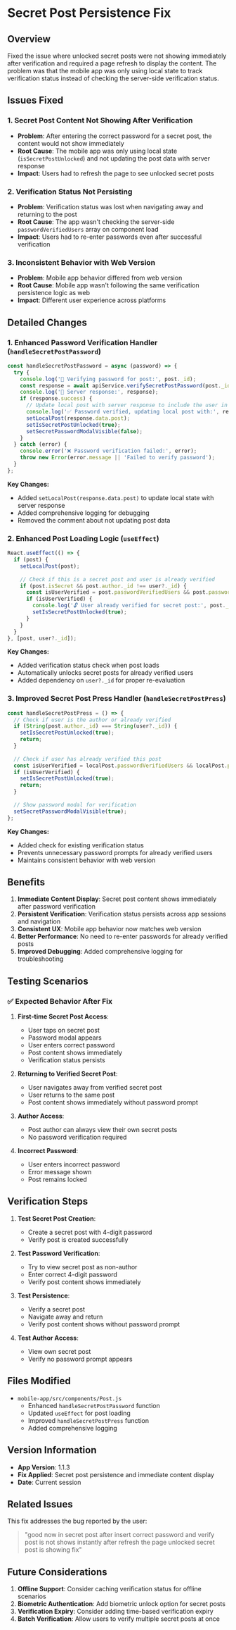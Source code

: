 # Secret Post Persistence Fix

## Overview
Fixed the issue where unlocked secret posts were not showing immediately after verification and required a page refresh to display the content. The problem was that the mobile app was only using local state to track verification status instead of checking the server-side verification status.

## Issues Fixed

### 1. Secret Post Content Not Showing After Verification
- **Problem**: After entering the correct password for a secret post, the content would not show immediately
- **Root Cause**: The mobile app was only using local state (`isSecretPostUnlocked`) and not updating the post data with server response
- **Impact**: Users had to refresh the page to see unlocked secret posts

### 2. Verification Status Not Persisting
- **Problem**: Verification status was lost when navigating away and returning to the post
- **Root Cause**: The app wasn't checking the server-side `passwordVerifiedUsers` array on component load
- **Impact**: Users had to re-enter passwords even after successful verification

### 3. Inconsistent Behavior with Web Version
- **Problem**: Mobile app behavior differed from web version
- **Root Cause**: Mobile app wasn't following the same verification persistence logic as web
- **Impact**: Different user experience across platforms

## Detailed Changes

### 1. Enhanced Password Verification Handler (`handleSecretPostPassword`)
```javascript
const handleSecretPostPassword = async (password) => {
  try {
    console.log('🔐 Verifying password for post:', post._id);
    const response = await apiService.verifySecretPostPassword(post._id, password);
    console.log('🔐 Server response:', response);
    if (response.success) {
      // Update local post with server response to include the user in passwordVerifiedUsers
      console.log('✅ Password verified, updating local post with:', response.data.post);
      setLocalPost(response.data.post);
      setIsSecretPostUnlocked(true);
      setSecretPasswordModalVisible(false);
    }
  } catch (error) {
    console.error('❌ Password verification failed:', error);
    throw new Error(error.message || 'Failed to verify password');
  }
};
```

**Key Changes:**
- Added `setLocalPost(response.data.post)` to update local state with server response
- Added comprehensive logging for debugging
- Removed the comment about not updating post data

### 2. Enhanced Post Loading Logic (`useEffect`)
```javascript
React.useEffect(() => {
  if (post) {
    setLocalPost(post);
    
    // Check if this is a secret post and user is already verified
    if (post.isSecret && post.author._id !== user?._id) {
      const isUserVerified = post.passwordVerifiedUsers && post.passwordVerifiedUsers.includes(user?._id);
      if (isUserVerified) {
        console.log('🔓 User already verified for secret post:', post._id);
        setIsSecretPostUnlocked(true);
      }
    }
  }
}, [post, user?._id]);
```

**Key Changes:**
- Added verification status check when post loads
- Automatically unlocks secret posts for already verified users
- Added dependency on `user?._id` for proper re-evaluation

### 3. Improved Secret Post Press Handler (`handleSecretPostPress`)
```javascript
const handleSecretPostPress = () => {
  // Check if user is the author or already verified
  if (String(post.author._id) === String(user?._id)) {
    setIsSecretPostUnlocked(true);
    return;
  }
  
  // Check if user has already verified this post
  const isUserVerified = localPost.passwordVerifiedUsers && localPost.passwordVerifiedUsers.includes(user?._id);
  if (isUserVerified) {
    setIsSecretPostUnlocked(true);
    return;
  }
  
  // Show password modal for verification
  setSecretPasswordModalVisible(true);
};
```

**Key Changes:**
- Added check for existing verification status
- Prevents unnecessary password prompts for already verified users
- Maintains consistent behavior with web version

## Benefits

1. **Immediate Content Display**: Secret post content shows immediately after password verification
2. **Persistent Verification**: Verification status persists across app sessions and navigation
3. **Consistent UX**: Mobile app behavior now matches web version
4. **Better Performance**: No need to re-enter passwords for already verified posts
5. **Improved Debugging**: Added comprehensive logging for troubleshooting

## Testing Scenarios

### ✅ Expected Behavior After Fix

1. **First-time Secret Post Access**:
   - User taps on secret post
   - Password modal appears
   - User enters correct password
   - Post content shows immediately
   - Verification status persists

2. **Returning to Verified Secret Post**:
   - User navigates away from verified secret post
   - User returns to the same post
   - Post content shows immediately without password prompt

3. **Author Access**:
   - Post author can always view their own secret posts
   - No password verification required

4. **Incorrect Password**:
   - User enters incorrect password
   - Error message shown
   - Post remains locked

## Verification Steps

1. **Test Secret Post Creation**:
   - Create a secret post with 4-digit password
   - Verify post is created successfully

2. **Test Password Verification**:
   - Try to view secret post as non-author
   - Enter correct 4-digit password
   - Verify post content shows immediately

3. **Test Persistence**:
   - Verify a secret post
   - Navigate away and return
   - Verify post content shows without password prompt

4. **Test Author Access**:
   - View own secret post
   - Verify no password prompt appears

## Files Modified

- `mobile-app/src/components/Post.js`
  - Enhanced `handleSecretPostPassword` function
  - Updated `useEffect` for post loading
  - Improved `handleSecretPostPress` function
  - Added comprehensive logging

## Version Information

- **App Version**: 1.1.3
- **Fix Applied**: Secret post persistence and immediate content display
- **Date**: Current session

## Related Issues

This fix addresses the bug reported by the user:
> "good now in secret post after insert correct password and verify post is not shows instantly after refresh the page unlocked secret post is showing fix"

## Future Considerations

1. **Offline Support**: Consider caching verification status for offline scenarios
2. **Biometric Authentication**: Add biometric unlock option for secret posts
3. **Verification Expiry**: Consider adding time-based verification expiry
4. **Batch Verification**: Allow users to verify multiple secret posts at once 